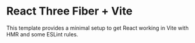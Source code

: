 # React Three Fiber + Vite

This template provides a minimal setup to get React working in Vite with HMR and some ESLint rules.
